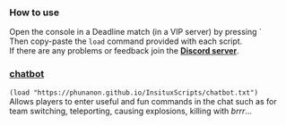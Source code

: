 ### How to use

Open the console in a Deadline match (in a VIP server) by pressing \`  
Then copy-paste the `load` command provided with each script.  
If there are any problems or feedback join the [**Discord server**](https://discord.gg/w3Fc4YZ9Qw).

### [chatbot](https://phunanon.github.io/InsituxScripts/chatbot.txt)
`(load "https://phunanon.github.io/InsituxScripts/chatbot.txt")`  
Allows players to enter useful and fun commands in the chat such as for team switching, teleporting, causing explosions, killing with *brrr*...
